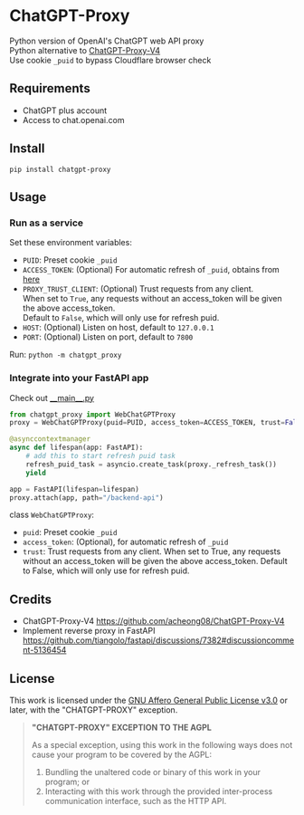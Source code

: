 # ChatGPT-Proxy
Python version of OpenAI's ChatGPT web API proxy  
Python alternative to [ChatGPT-Proxy-V4](https://github.com/acheong08/ChatGPT-Proxy-V4)  
Use cookie `_puid` to bypass Cloudflare browser check  

## Requirements
- ChatGPT plus account
- Access to chat.openai.com

## Install
`pip install chatgpt-proxy`

## Usage
### Run as a service
Set these environment variables:
- `PUID`: Preset cookie `_puid`
- `ACCESS_TOKEN`: (Optional) For automatic refresh of `_puid`, obtains from [here](https://chat.openai.com/api/auth/session)
- `PROXY_TRUST_CLIENT`: (Optional) Trust requests from any client.  
    When set to `True`, any requests without an access_token will be given the above access_token.  
    Default to `False`, which will only use for refresh puid.
- `HOST`: (Optional) Listen on host, default to `127.0.0.1`
- `PORT`: (Optional) Listen on port, default to `7800`

Run: `python -m chatgpt_proxy`

### Integrate into your FastAPI app
Check out [\_\_main__.py](./chatgpt_proxy/__main__.py)
```python
from chatgpt_proxy import WebChatGPTProxy
proxy = WebChatGPTProxy(puid=PUID, access_token=ACCESS_TOKEN, trust=False)

@asynccontextmanager
async def lifespan(app: FastAPI):
    # add this to start refresh puid task
    refresh_puid_task = asyncio.create_task(proxy._refresh_task())
    yield

app = FastAPI(lifespan=lifespan)
proxy.attach(app, path="/backend-api")
```

class `WebChatGPTProxy`:
- `puid`: Preset cookie `_puid`
- `access_token`: (Optional), for automatic refresh of `_puid`
- `trust`: Trust requests from any client.
    When set to True, any requests without an access_token will be given the above access_token.
    Default to False, which will only use for refresh puid.


## Credits
- ChatGPT-Proxy-V4
https://github.com/acheong08/ChatGPT-Proxy-V4
- Implement reverse proxy in FastAPI
https://github.com/tiangolo/fastapi/discussions/7382#discussioncomment-5136454

## License
This work is licensed under the [GNU Affero General Public License v3.0](/LICENSE) or later, with the "CHATGPT-PROXY" exception.

> **"CHATGPT-PROXY" EXCEPTION TO THE AGPL**
>
> As a special exception, using this work in the following ways does not cause your program to be covered by the AGPL:
> 1. Bundling the unaltered code or binary of this work in your program; or
> 2. Interacting with this work through the provided inter-process communication interface, such as the HTTP API.